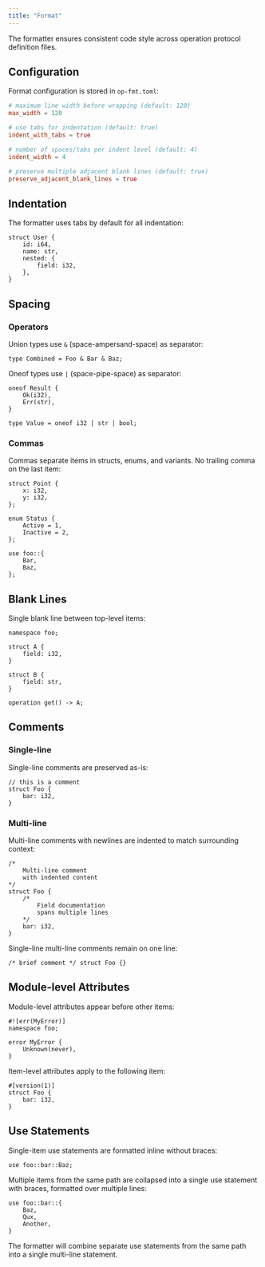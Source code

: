 ```yaml
---
title: "Format"
---
```


The formatter ensures consistent code style across operation protocol definition files.

## Configuration

Format configuration is stored in `op-fmt.toml`:

```toml
# maximum line width before wrapping (default: 120)
max_width = 120

# use tabs for indentation (default: true)
indent_with_tabs = true

# number of spaces/tabs per indent level (default: 4)
indent_width = 4

# preserve multiple adjacent blank lines (default: true)
preserve_adjacent_blank_lines = true
```

## Indentation

The formatter uses tabs by default for all indentation:

```kintsu
struct User {
	id: i64,
	name: str,
	nested: {
		field: i32,
	},
}
```

## Spacing

### Operators

Union types use `&` (space-ampersand-space) as separator:

```kintsu
type Combined = Foo & Bar & Baz;
```

Oneof types use `|` (space-pipe-space) as separator:

```kintsu
oneof Result {
	Ok(i32),
	Err(str),
}

type Value = oneof i32 | str | bool;
```

### Commas

Commas separate items in structs, enums, and variants. No trailing comma on the last item:

```kintsu
struct Point {
	x: i32,
	y: i32,
};

enum Status {
	Active = 1,
	Inactive = 2,
};

use foo::{
	Bar,
	Baz,
};
```

## Blank Lines

Single blank line between top-level items:

```kintsu
namespace foo;

struct A {
	field: i32,
}

struct B {
	field: str,
}

operation get() -> A;
```

## Comments

### Single-line

Single-line comments are preserved as-is:

```kintsu
// this is a comment
struct Foo {
	bar: i32,
}
```

### Multi-line

Multi-line comments with newlines are indented to match surrounding context:

```kintsu
/*
	Multi-line comment
	with indented content
*/
struct Foo {
	/*
		Field documentation
		spans multiple lines
	*/
	bar: i32,
}
```

Single-line multi-line comments remain on one line:

```kintsu
/* brief comment */ struct Foo {}
```

## Module-level Attributes

Module-level attributes appear before other items:

```kintsu
#![err(MyError)]
namespace foo;

error MyError {
	Unknown(never),
}
```

Item-level attributes apply to the following item:

```kintsu
#[version(1)]
struct Foo {
	bar: i32,
}
```

## Use Statements

Single-item use statements are formatted inline without braces:

```kintsu
use foo::bar::Baz;
```

Multiple items from the same path are collapsed into a single use statement with braces, formatted over multiple lines:

```kintsu
use foo::bar::{
	Baz,
	Qux,
	Another,
}
```

The formatter will combine separate use statements from the same path into a single multi-line statement.

